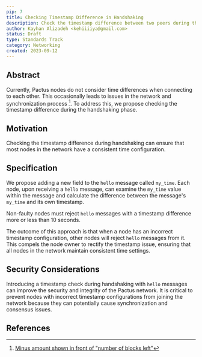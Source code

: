 ```yaml
---
pip: 7
title: Checking Timestamp Difference in Handshaking
description: Check the timestamp difference between two peers during the Handshaking phase
author: Kayhan Alizadeh <kehiiiiya@gmail.com>
status: Draft
type: Standards Track
category: Networking
created: 2023-09-12
---
```


## Abstract

Currently, Pactus nodes do not consider time differences when connecting to each other.
This occasionally leads to issues in the network and synchronization process [^1].
To address this, we propose checking the timestamp difference during the handshaking phase.

## Motivation

Checking the timestamp difference during handshaking can ensure that most nodes in the network have a consistent time configuration.

## Specification

We propose adding a new field to the `hello` message called `my_time`.
Each node, upon receiving a `hello` message, can examine the `my_time` value within the message and calculate the difference between the message's `my_time` and its own timestamp.

Non-faulty nodes must reject `hello` messages with a timestamp difference more or less than 10 seconds.

The outcome of this approach is that when a node has an incorrect timestamp configuration, other nodes will reject `hello` messages from it.
This compels the node owner to rectify the timestamp issue, ensuring that all nodes in the network maintain consistent time settings.

## Security Considerations

Introducing a timestamp check during handshaking with `hello` messages can improve the security and integrity of the Pactus network. It is critical to prevent nodes with incorrect timestamp configurations from joining the network because they can potentially cause synchronization and consensus issues.

## References

[^1]: [Minus amount shown in front of "number of blocks left"](https://github.com/pactus-project/pactus/discussions/611)
